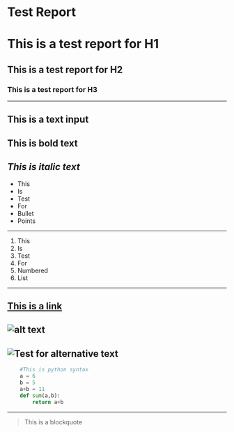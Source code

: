 # Test Report
# This is a test report for H1
## This is a test report for H2
### This is a test report for H3
---
This is a text input
---
**This is bold text**
---
*This is italic text*
---
* This
* Is
* Test
* For
* Bullet
* Points
---
1. This
2. Is
3. Test
4. For
5. Numbered
6. List
---
[This is a link](https://www.google.com/)
---
![alt text](./image.png 'Test Image')
---
![Test for alternative text](./non_existent_image.png 'Non existent image')
---
```python
    #This is python syntax 
    a = 6 
    b = 5 
    a+b = 11 
    def sum(a,b): 
        return a+b 
```
---
> This is a blockquote
